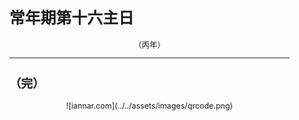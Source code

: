 # 常年期第十六主日

<div align="center">
（丙年）
</div>

---

## （完）

<div align="center">
![iannar.com](../../assets/images/qrcode.png)
</div>

